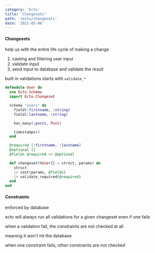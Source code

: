 ```yaml
---
category: 'Ecto'
title: 'Changesets'
path: '/ecto/changesets'
date: '2021-03-08'
---
```


#### Changesets

help us with the entire life cycle of making a change

1. casting and filtering user input
1. validate input
1. send input to database and validate the result

built in validations starts with `validate_*`

```elixir
defmodule User do
  use Ecto.Schema
  import Ecto.Changeset

  schema "users" do
    field(:firstname, :string)
    field(:lastname, :string)

    has_many(:posts, Post)

    timestamps()
  end

  @required [:firstname, :lastname]
  @optional []
  @fields @required ++ @optional

  def changeset(%User{} = struct, params) do
    struct
    |> cast(params, @fields)
    |> validate_required(@required)
  end
end
```

#### Constraints

enforced by database

ecto will always run all validations for a given changeset even if one fails

when a validation fail, the constraints are not checked at all

meaning it won't hit the database

when one constraint fails, other constraints are not checked
